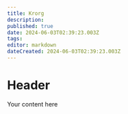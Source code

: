 ```yaml
---
title: Krorg
description: 
published: true
date: 2024-06-03T02:39:23.003Z
tags: 
editor: markdown
dateCreated: 2024-06-03T02:39:23.003Z
---
```


# Header
Your content here